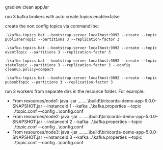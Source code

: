 gradlew clean appJar

run 3 kafka brokers with auto.create.topics.enable=false

create the non config topics via commandline:

`.\kafka-topics.bat --bootstrap-server localhost:9092 --create --topic publisherTopic --partitions 3 --replication-factor 3`

`.\kafka-topics.bat --bootstrap-server localhost:9092 --create --topic eventTopic --partitions 3 --replication-factor 3`

`.\kafka-topics.bat --bootstrap-server localhost:9092 --create --topic stateTopic --partitions 3 --replication-factor 3 --config cleanup.policy=compact`

`.\kafka-topics.bat --bootstrap-server localhost:9092 --create --topic pubsubTopic --partitions 3 --replication-factor 3`


run 3 workers from separate dirs in the resource folder. For example:

- From resources/node1: java -jar ..\..\..\..\build\bin\corda-demo-app-5.0.0-SNAPSHOT.jar --instanceId 1 --kafka ..\kafka.properties --topic ..\topic.conf --config ..\config.conf
- From resources/node2: java -jar ..\..\..\..\build\bin\corda-demo-app-5.0.0-SNAPSHOT.jar --instanceId 2 --kafka ..\kafka.properties --topic ..\topic.conf --config ..\config.conf
- From resources/node3: java -jar ..\..\..\..\build\bin\corda-demo-app-5.0.0-SNAPSHOT.jar --instanceId 3 --kafka ..\kafka.properties --topic ..\topic.conf --config ..\config.conf

